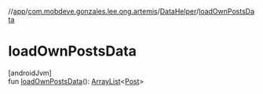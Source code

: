 //[app](../../../index.md)/[com.mobdeve.gonzales.lee.ong.artemis](../index.md)/[DataHelper](index.md)/[loadOwnPostsData](load-own-posts-data.md)

# loadOwnPostsData

[androidJvm]\
fun [loadOwnPostsData](load-own-posts-data.md)(): [ArrayList](https://kotlinlang.org/api/latest/jvm/stdlib/kotlin.collections/-array-list/index.html)<[Post](../-post/index.md)>
